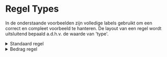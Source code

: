 # Regel Types
In de onderstaande voorbeelden zijn volledige labels gebruikt om een correct en compleet voorbeeld te hanteren. De layout 
van een regel wordt uitsluitend bepaald a.d.h.v. de waarde van 'type'.

<details>
<summary>Standaard regel</summary>
Een normale omschrijving. Achter de dubbele punt komt meteen de inhoud, links uitgelijnd.
```json
  {
    "omschrijving": "Soort verzekering",
    "inhoud": "${10142o}",
    "vereiste_labels": [],
    "type": "standaard",
    "maatschappij": ["P311"]
  }
```
```text
Soort verzekering         : Personenauto
```
</details>

<details>
<summary>Bedrag regel</summary>
Een normale omschrijving. Achter de dubbele punt komt een euro teken, en het bedrag (de inhoud) is rechts uitgelijnd zodat 
alle bedragen op dezelfde plaats uitlijnen.

```json
  {
    "omschrijving": "Eigen risico",
    "inhoud": "${10043}",
    "vereiste_labels": [],
    "type": "bedrag",
    "maatschappij": ["P311"]
  }
```
```text
Eigen risico              : €   500,00
```
</details>


